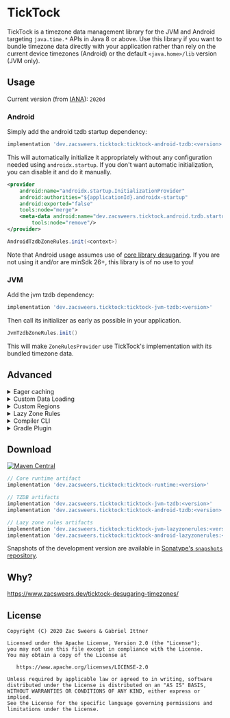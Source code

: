TickTock
========

TickTock is a timezone data management library for the JVM and Android targeting `java.time.*` APIs
in Java 8 or above. Use this library if you want to bundle timezone data directly with your
application rather than rely on the current device timezones (Android) or the default `<java.home>/lib`
version (JVM only).

## Usage

Current version (from [IANA](https://www.iana.org/time-zones)): `2020d`

### Android

Simply add the android tzdb startup dependency:

```gradle
implementation 'dev.zacsweers.ticktock:ticktock-android-tzdb:<version>'
```

This will automatically initialize it appropriately without any configuration needed using `androidx.startup`.
If you don't want automatic initialization, you can disable it and do it manually.

```xml
<provider
    android:name="androidx.startup.InitializationProvider"
    android:authorities="${applicationId}.androidx-startup"
    android:exported="false"
    tools:node="merge">
    <meta-data android:name="dev.zacsweers.ticktock.android.tzdb.startup.AndroidTzdbRulesInitializer"
        tools:node="remove"/>
</provider>
```

```java
AndroidTzdbZoneRules.init(<context>)
```

Note that Android usage assumes use of [core library desugaring](https://developer.android.com/studio/write/java8-support#library-desugaring).
If you are not using it and/or are minSdk 26+, this library is of no use to you!

### JVM

Add the jvm tzdb dependency:

```gradle
implementation 'dev.zacsweers.ticktock:ticktock-jvm-tzdb:<version>'
```

Then call its initializer as early as possible in your application.

```java
JvmTzdbZoneRules.init()
```

This will make `ZoneRulesProvider` use TickTock's implementation with its bundled timezone data.

## Advanced

<details>
<summary>Eager caching</summary>

TickTock's default behavior is to lazily load timezone data on-demand. If you want to eagerly
load data (for instance - on a background thread), TickTock offers a convenience helper API:

```java
// Synchronously load and cache all timezone rules
EagerZoneRulesLoading.cacheZones();
```

</details>

<details>
<summary>Custom Data Loading</summary>

By default, TickTock will try to load timezone data from Java resources via `ResourcesZoneDataLoader`.
If you wish to customize this, you can provide your own loading mechanism via implementing a custom
`ZoneDataLoader` and/or `ZoneDataProvider` and registering them via `TickTockPlugins` _before_
using any time APIs that would cause the system `ZoneRulesProvider` to initialize.

Usually, you would only want to implement a custom `ZoneDataLoader` and instantiate one of the built-in
`ZoneRulesProvider` implementations with it. TickTock comes with two: `TzdbZoneDataProvider` (the common case)
 and `LazyZoneDataProvider`. You can also implement your own provider on top of any `ZoneDataLoader`
 type as you see fit.

```java
CustomZoneDataLoader loader = new CustomZoneDataLoader();
TzdbZoneDataProvider provider = new TzdbZoneDataProvider(loader);
TickTockPlugins.setZoneDataProvider(() -> provider);
```

The Android artifacts use a custom assets-based loader to avoid the cost of loading from Java resources.

</details>

<details>
<summary>Custom Regions</summary>

By default, TickTock's prepackaged timezone data supports all regions. You can define your own via
implementing a custom `ZoneIdsProvider` and registering it via `TickTockPlugins` _before_ using any
time APIs that would cause the system `ZoneRulesProvider` to initialize.

```java
TickTockPlugins.setZoneIdsProvider(CustomZoneIdsProvider::new);
```

If no provider is specified, TickTock will use `TzdbZoneProvider`.

</details>

<details>
<summary>Lazy Zone Rules</summary>

TickTock's default behavior is focused around using traditional `tzdb.dat` files for timezone data
implemented via `TzdbZoneDataProvider`. Early adopters can try a custom, lazy-loading solution
via `LazyZoneDataProvider` inspired by [LazyThreeTenBp](https://github.com/gabrielittner/lazythreetenbp).
In theory, this artifact would be lower overhead on startup for devices with slower IO and a lower
application-lifetime memory impact by only keeping used zones in memory. We're seeking feedback on
whether this is truly worth supporting though, so please let us know!

</details>

<details>
<summary>Compiler CLI</summary>

To manually compile lazy zone rules yourself, you can use the ticktock-compiler API.

```
Usage: ticktockc [OPTIONS]

Options:
  --version TEXT            Version of the time zone data, e.g. 2017b.
  --srcdir DIRECTORY        Directory containing the unpacked leapsecond and
                            tzdb files.
  --tzdbfiles TEXT          Names of the tzdb files to process.
  --leapfile TEXT           Name of the leapsecond file to process.
  --codeoutdir DIRECTORY    Output directory for the generated java code.
  --tzdboutdir DIRECTORY    Output directory for the generated tzdb files.
  --verbose                 Verbose output.
  --language [JAVA|KOTLIN]  Language output (java or kotlin).
  --packagename TEXT        Package name to output with.
  -h, --help                Show this message and exit
```

Gradle coordinates:

[![Maven Central](https://img.shields.io/maven-central/v/dev.zacsweers.ticktock/ticktock-compiler.svg)](https://mvnrepository.com/artifact/dev.zacsweers.ticktock/ticktock-compiler)
```kotlin
implementation("dev.zacsweers.ticktock:ticktock-compiler:<version>")
```

If you want a fat jar binary, you can clone and run `./gradlew :ticktock-compiler:installDist`. Binaries
will be generated to `ticktock-compiler/build/install/ticktock-compiler/bin`. If there is interest,
we may explore automatically uploading these as GitHub release artifacts.

</details>

<details>
<summary>Gradle Plugin</summary>

The Gradle plugin can be used to automatically download new TZ data, package it, and/or generate
lazy zone rules if you want to manage data yourself.

```kotlin
plugins {
  id("dev.zacsweers.ticktock")
}
```

To generate a standard `tzdb.dat`: run the `generateTzdbDat` task.

To generate lazy zone rules: run the `generateLazyZoneRules` task.

Extension and configuration:

```kotlin
ticktock {
 /** The IANA timezone data version */
 val tzVersion: Property<String> // default to '2020d'

 /** The output directory to generate tz data to. Defaults to src/main/resources.  */
 val tzOutputDir: DirectoryProperty // defaults to src/main/resources

 /** Output directory for generated code, if generating for lazy rules. */
 val codeOutputDir: DirectoryProperty

 /** The language to generate in if generating for lazy rules, either `java` or `kotlin`. */
 val language: Property<String> // defaults to java

 /** The package name to generate in if generating for lazy rules. */
 val packageName: Property<String> // defaults to 'ticktock'
}
```

</details>

## Download

[![Maven Central](https://img.shields.io/maven-central/v/dev.zacsweers.ticktock/ticktock-runtime.svg)](https://mvnrepository.com/artifact/dev.zacsweers.ticktock/ticktock-runtime)
```gradle
// Core runtime artifact
implementation 'dev.zacsweers.ticktock:ticktock-runtime:<version>'

// TZDB artifacts
implementation 'dev.zacsweers.ticktock:ticktock-jvm-tzdb:<version>'
implementation 'dev.zacsweers.ticktock:ticktock-android-tzdb:<version>'

// Lazy zone rules artifacts
implementation 'dev.zacsweers.ticktock:ticktock-jvm-lazyzonerules:<version>'
implementation 'dev.zacsweers.ticktock:ticktock-android-lazyzonerules:<version>'
```

Snapshots of the development version are available in [Sonatype's `snapshots` repository][snapshots].

## Why?

https://www.zacsweers.dev/ticktock-desugaring-timezones/

License
-------

    Copyright (C) 2020 Zac Sweers & Gabriel Ittner

    Licensed under the Apache License, Version 2.0 (the "License");
    you may not use this file except in compliance with the License.
    You may obtain a copy of the License at

       https://www.apache.org/licenses/LICENSE-2.0

    Unless required by applicable law or agreed to in writing, software
    distributed under the License is distributed on an "AS IS" BASIS,
    WITHOUT WARRANTIES OR CONDITIONS OF ANY KIND, either express or implied.
    See the License for the specific language governing permissions and
    limitations under the License.

 [snapshots]: https://oss.sonatype.org/content/repositories/snapshots/
